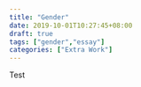 ```yaml
---
title: "Gender"
date: 2019-10-01T10:27:45+08:00
draft: true
tags: ["gender","essay"]
categories: ["Extra Work"]
---
```


Test